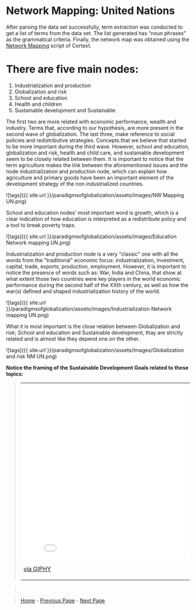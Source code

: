 # Network Mapping: United Nations 

After parsing the data set successfully, term extraction was conducted to get a list of terms from the data set. The list generated has “noun phrases” as the grammatical criteria. Finally, the network map was obtained using the [Network Mapping](https://docs.cortext.net/analysis-mapping-heterogeneous-networks/) script of Cortext. 

# There are five main nodes:
1. Industrialization and production
2. Globalization and risk
3. School and education
4. Health and children
5. Sustainable development and  Sustainable

The first two are more related with economic performance, wealth and industry. Terms that, according to our hypothesis, are more present in the second wave of globalization. 
The last three, make reference to social policies and redistributive strategies. Concepts that we believe that started to be more important during the third wave. 
However, school and education, globalization and risk, health and child care, and sustainable development seem to be closely related between them. It is important to notice that the term agriculture makes the link between the aforementioned issues and the node industrialization and production node, which can explain how agriculture and primary goods have been an important element of the development strategy of the non industrialized countries. 

![tags]({{ site.url }}/paradigmsofglobalization/assets/images/NW Mapping UN.png)

School and education nodes' most important word is growth, which is a clear indication of how education is interpreted as a redistribute policy and a tool to break poverty traps. 

![tags]({{ site.url }}/paradigmsofglobalization/assets/images/Education Network mapping UN.png)

Industrialization and production node is a very "classic" one with all the words from the "traditional" economic focus: industrialization, investment, capital, trade, exports, production, employment. However, it is important to notice the presence of words such as: War, India and China, that show at what extent those two countries were key players in the world economic performance during the second half of the XXth century, as well as how the war(s) defined and shaped industrialization history of the world. 

![tags]({{ site.url }}/paradigmsofglobalization/assets/images/Industrialization Network mapping UN.png)

What it is most important is the close relation between Globalization and risk; School and education and Sustainable development, thay are strictly related and is almost like they depend one on the other.

![tags]({{ site.url }}/paradigmsofglobalization/assets/images/Globalization and risk NM UN.png)

**Notice the framing of the Sustainable Development Goals related to these topics:**
> <table>
> <tr>
> <td><iframe src=<iframe src=<iframe src="https://giphy.com/embed/oRHfTKmqVIucM" width="800" height="480" frameBorder="0" class="giphy-embed" allowFullScreen></iframe><p><a href="https://giphy.com/gifs/GiveAGIF-oRHfTKmqVIucM">via GIPHY</a></p></td><td><iframe src="https://giphy.com/embed/k5IUxv1sLWQV2" width="800" height="480" frameBorder="0" class="giphy-embed" allowFullScreen></iframe><p><a href="https://giphy.com/gifs/GiveAGIF-giveagif-k5IUxv1sLWQV2">
> </tr>
> </table>

> <br>




> [Home](index.md) - [Previous Page](epic.md) - [Next Page](worldbankdnetworkmap.md)
